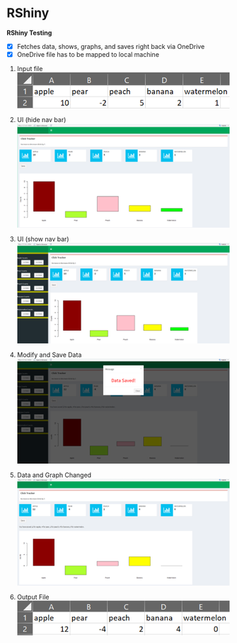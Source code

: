 # RShiny
**RShiny Testing**
- [x] Fetches data, shows, graphs, and saves right back via OneDrive
- [x] OneDrive file has to be mapped to local machine

1. Input file
![input file](https://raw.githubusercontent.com/zhua1/RShiny/master/readMeFiles/pic1.png)

2. UI (hide nav bar)
![UI (nav bar hidden)](https://raw.githubusercontent.com/zhua1/RShiny/master/readMeFiles/pic2.png)

3. UI (show nav bar)
![UI (nav bar shown)](https://raw.githubusercontent.com/zhua1/RShiny/master/readMeFiles/pic3.png)

4. Modify and Save Data
![data modified and saved](https://raw.githubusercontent.com/zhua1/RShiny/master/readMeFiles/pic4.png)

5. Data and Graph Changed
![data and graph changed](https://raw.githubusercontent.com/zhua1/RShiny/master/readMeFiles/pic5.png)

6. Output File
![output file](https://raw.githubusercontent.com/zhua1/RShiny/master/readMeFiles/pic6.png)